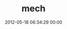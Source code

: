 ---
title: "mech"
date: 2012-05-18 06:34:29 00:00
permalink: /mechai
twitter: "mechai"
likes: [172]
id: 222
gravatar: "http://www.gravatar.com/avatar/ba78a76897cf876951c3d200191a6671"
---